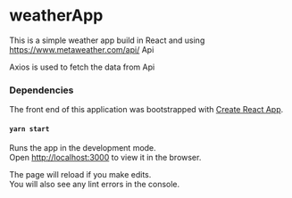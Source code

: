 # weatherApp

This is a simple weather app build in React and using https://www.metaweather.com/api/ Api 

Axios is used to fetch the data from Api

### Dependencies

The front end of this application was bootstrapped with [Create React App](https://github.com/facebook/create-react-app).



#### `yarn start`

Runs the app in the development mode.<br />
Open [http://localhost:3000](http://localhost:3000) to view it in the browser.

The page will reload if you make edits.<br />
You will also see any lint errors in the console.

